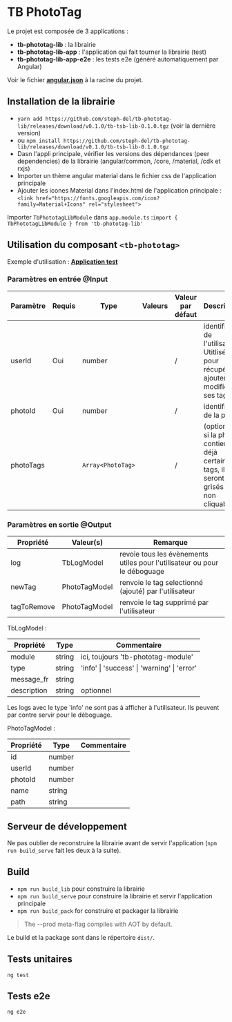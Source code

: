 
# TB PhotoTag

Le projet est composée de 3 applications :

- **tb-phototag-lib** : la librairie
- **tb-phototag-lib-app** : l'application qui fait tourner la librairie (test)
- **tb-phototag-lib-app-e2e** : les tests e2e (généré automatiquement par Angular)



Voir le fichier [**angular.json**](https://github.com/steph-del/tb-phototag-lib/blob/master/angular.json) à la racine du projet.

## Installation de la librairie

- `yarn add https://github.com/steph-del/tb-phototag-lib/releases/download/v0.1.0/tb-tsb-lib-0.1.0.tgz` (voir la dernière version)
- ou `npm install https://github.com/steph-del/tb-phototag-lib/releases/download/v0.1.0/tb-tsb-lib-0.1.0.tgz`
- Dasn l'appli principale, vérifier les versions des dépendances (peer dependencies) de la librairie (angular/common, /core, /material, /cdk et rxjs)
- Importer un thème angular material dans le fichier css de l'application principale
- Ajouter les icones Material dans l'index.html de l'application principale :
`<link href="https://fonts.googleapis.com/icon?family=Material+Icons" rel="stylesheet">`

Importer `TbPhototagLibModule` dans `app.module.ts` :`import { TbPhototagLibModule } from 'tb-phototag-lib'`

## Utilisation du composant `<tb-phototag>`

Exemple d'utilisation :
[**Application test**](https://github.com/steph-del/tb-phototag-lib/tree/master/src/app)


### Paramètres en entrée @Input


| Paramètre                 | Requis | Type     | Valeurs | Valeur par défaut | Description |
| ---                       | ---    | ---      | ---     | ---               | ---         |
| userId                    | Oui    | number   |         | /                 | identifiant de l'utilisateur. Utitlisé pour récupérer / ajouter / modifier ses tags |
| photoId                   | Oui    | number   |         | /                 | identifiant de la photo |
| photoTags                 |        | `Array<PhotoTag>`   |  | / | (optionnel) si la photo contient déjà certains tags, ils seront grisés et non cliquables |


### Paramètres en sortie @Output

| Propriété          | Valeur(s)                     | Remarque |
| ---                | ---                           | ---         |
| log                | TbLogModel                    | revoie tous les évènements utiles pour l'utilisateur ou pour le déboguage |
| newTag             | PhotoTagModel                 | renvoie le tag selectionné (ajouté) par l'utilisateur |
| tagToRemove        | PhotoTagModel                 | renvoie le tag supprimé par l'utilisateur |



TbLogModel :

| Propriété   | Type             | Commentaire |
| ---         | ---              | ---         |
| module      | string           | ici, toujours 'tb-phototag-module' |
| type        | string           | 'info' \| 'success' \| 'warning' \| 'error' |
| message_fr  | string           |
| description | string           | optionnel   |

Les logs avec le type 'info' ne sont pas à afficher à l'utilisateur. Ils peuvent par contre servir pour le déboguage.

PhotoTagModel : 

| Propriété   | Type             | Commentaire |
| ---         | ---              | ---         |
| id          | number           | 
| userId      | number           | 
| photoId     | number           |
| name        | string           |
| path        | string           | 

## Serveur de développement

Ne pas oublier de reconstruire la librairie avant de servir l'application (`npm run build_serve` fait les deux à la suite).

## Build
-  `npm run build_lib` pour construire la librairie
-  `npm run build_serve` pour construire la librairie et servir l'application principale
-  `npm run build_pack` for construire et packager la librairie


> The --prod meta-flag compiles with AOT by default.


Le build et la package sont dans le répertoire `dist/`.

## Tests unitaires
`ng test`

## Tests e2e
`ng e2e`
